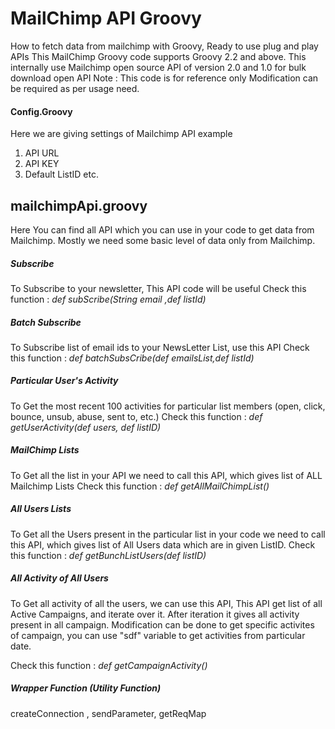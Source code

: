 # MailChimp API Groovy
How to fetch data from mailchimp with Groovy, Ready to use plug and play APIs
This MailChimp Groovy code supports Groovy 2.2 and above.
This internally use Mailchimp open source API of version 2.0 and 1.0 for bulk download open API
Note : This code is for reference only Modification can be required as per usage need.

#### Config.Groovy

Here we are giving settings of Mailchimp API example
1. API URL 
2. API KEY
3. Default ListID etc.

## mailchimpApi.groovy

Here You can find all API which you can use in your code to get data from Mailchimp.
Mostly we need some basic level of data only from Mailchimp.

##### Subscribe 
To Subscribe to your newsletter, This API code will be useful 
Check this function : *def subScribe(String email ,def listId)*

##### Batch Subscribe
To Subscribe list of email ids to your NewsLetter List, use this API
Check this function : *def batchSubsCribe(def emailsList,def listId)*

##### Particular User's Activity 
To Get the most recent 100 activities for particular list members (open, click, bounce, unsub, abuse, sent to, etc.)
Check this function : *def getUserActivity(def users, def listID)*

##### MailChimp Lists
To Get all the list in your API we need to call this API, which gives list of ALL Mailchimp Lists
Check this function : *def getAllMailChimpList()*

##### All Users Lists
To Get all the Users present in the particular list in your code we need to call this API, which gives list of All Users data which are in given ListID.
Check this function : *def getBunchListUsers(def listID)*

##### All Activity of All Users
To Get all activity of all the users, we can use this API, This API get list of all Active Campaigns, and iterate over it.
After iteration it gives all activity present in all campaign.
Modification can be done to get specific activites of campaign, you can use "sdf" variable to get activities from particular date.

Check this function : *def getCampaignActivity()*

##### Wrapper Function (Utility Function)
createConnection , sendParameter, getReqMap
